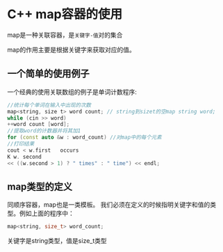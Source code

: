 # C++ map容器的使用

map是一种关联容器，是`关键字-值`对的集合

map的作用主要是根据关键字来获取对应的值。

## 一个简单的使用例子

一个经典的使用关联数组的例子是单词计数程序:

```cpp
//统计每个单词在输入中出现的次数
map<string, size t> word count; // string到sizet的空map string word;
while (cin >> word)
++word count [word];
//提取word的计数器并将其加1
for (const auto &w : word_count) //对map中的每个元素
//打印结果
cout < w.first   occurs
K w. second
<< ((w.second > 1) ? " times" : " time") << endl;
```

## map类型的定义

同顺序容器，map也是一类模板。
我们必须在定义的时候指明关键字和值的类型。例如上面的程序中：
```cpp
map<string, size_t> word_count;
```

关键字是string类型，值是size_t类型
